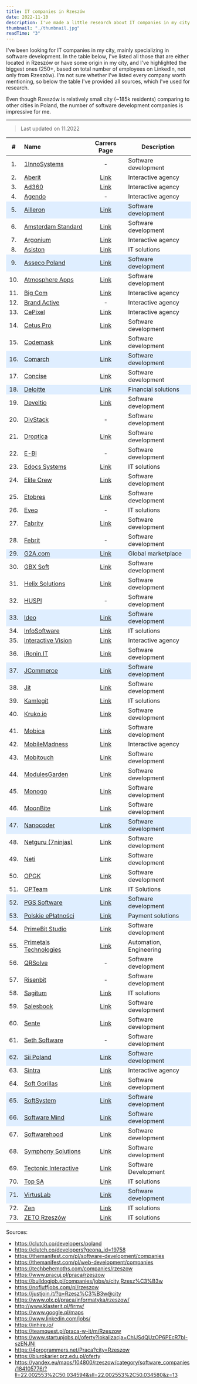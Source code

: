 ```yaml
---
title: IT companies in Rzeszów
date: 2022-11-10
description: I've made a little research about IT companies in my city.
thumbnail: "./thumbnail.jpg"
readTime: "3"
---
```


<style>
  .companies tr:nth-child(5) { background: #dfeeff!important }
  .companies tr:nth-child(9) { background: #dfeeff!important }
  .companies tr:nth-child(16) { background: #dfeeff!important }
  .companies tr:nth-child(18) { background: #dfeeff!important }
  .companies tr:nth-child(29) { background: #dfeeff!important }
  .companies tr:nth-child(33) { background: #dfeeff!important }
  .companies tr:nth-child(37) { background: #dfeeff!important }
  .companies tr:nth-child(47) { background: #dfeeff!important }
  .companies tr:nth-child(52) { background: #dfeeff!important }
  .companies tr:nth-child(53) { background: #dfeeff!important }
  .companies tr:nth-child(62) { background: #dfeeff!important }
  .companies tr:nth-child(65) { background: #dfeeff!important }
  .companies tr:nth-child(66) { background: #dfeeff!important }
  .companies tr:nth-child(71) { background: #dfeeff!important }
</style>

I've been looking for IT companies in my city, mainly specializing in software development. In the table below, I've listed all those that are either located in Rzeszów or have some origin in my city, and I've highlighted the biggest ones (250+, based on total number of employees on LinkedIn, not only from Rzeszów). I'm not sure whether I've listed every company worth mentioning, so below the table I've provided all sources, which I've used for research.

Even though Rzeszów is relatively small city (~185k residents) comparing to other cities in Poland, the number of software development companies is impressive for me.

---

> Last updated on 11.2022


<div class="companies">

\# | Name | Carrers Page | Description
:-: | :--- | :---: | ---
1\.| [1InnoSystems](https://1ins.pl/en) | - | Software development
2\.| [Aberit](https://aberit.eu/pl/) | [Link](https://aberit.eu/pl/dolacz-do-nas/) | Interactive agency
3\.| [Ad360](https://ad360.com.pl/) | [Link](https://ad360.com.pl/kariera/) | Interactive agency
4\.| [Agendo](https://www.agendo.pl/) | - | Interactive agency
5\.| [Ailleron](https://ailleron.com/) | [Link](https://kariera.ailleron.com/) | Software development
6\.| [Amsterdam Standard](https://amsterdamstandard.com/en) | [Link](https://amsterdamstandard.com/en/careers) | Software development
7\.| [Argonium](https://www.argonium.pl/) | [Link](https://www.argonium.pl/oferty_pracy) | Interactive agency
8\.| [Asiston](https://asiston.pl/) | [Link](https://asiston.pl/kariera-2/) | IT solutions
9\.| [Asseco Poland](https://pl.asseco.com/) | [Link](https://praca.asseco.com/OfertyWyszukiwaniestart) | Software development
10\.| [Atmosphere Apps](https://www.atmosphereapps.com/) | [Link](https://www.atmosphereapps.com/job-offers) | Software development
11\.| [Big Com](https://www.bigcom.pl/) | [Link](https://www.bigcom.pl/Kariera) | Interactive agency
12\.| [Brand Active](https://brandactive.co/) | - | Interactive agency
13\.| [CePixel](https://cepixel.com/pl/) | [Link](https://cepixel.com/pl/kariera/) | Interactive agency
14\.| [Cetus Pro](https://cetuspro.com/) | [Link](https://cetuspro.com/en/career) | Software development
15\.| [Codemask](https://codemask.com/) | [Link](https://nofluffjobs.com/pl/company/codemask-tu11qgqi) | Software development
16\.| [Comarch](https://comarch.pl/) | [Link](https://kariera.comarch.pl/praca/) | Software development
17\.| [Concise](https://concisesoftware.com/) | [Link](https://concisesoftware.com/join-us/) | Software development
18\.| [Deloitte](https://www2.deloitte.com/pl/pl.html) | [Link](https://apply.deloittece.com/pl_PL/careers/SearchJobs/?523=%5B5515%5D&523_format=1482&524=%5B3518%5D&524_format=1483&listFilterMode=1&jobRecordsPerPage=10&) | Financial solutions
19\.| [Develtio](https://develtio.com/) | [Link](https://develtio.com/career/) | Software development
20\.| [DivStack](https://divstack.pl/) | - | Software development
21\.| [Droptica](https://www.droptica.com/) | [Link](https://www.kariera.droptica.pl/oferty-pracy/) | Software development
22\.| [E-Bi](https://e-bi.pl/) | - | Software development
23\.| [Edocs Systems](https://edocssystems.com/) | [Link](https://edocssystems.com/kariera/) | IT solutions
24\.| [Elite Crew](https://elitecrew.io/) | [Link](https://elitecrew.io/career/) | Software development
25\.| [Etobres](https://etobres.pl/) | [Link](https://etobres.pl/kariera/) | Software development
26\.| [Eveo](https://eveo.pl/) | - | IT solutions
27\.| [Fabrity](https://fabrity.com/) | [Link](https://fabrity.com/career/) | Software development
28\.| [Febrit](https://febrit.co/) | - | Software development
29\.| [G2A.com](https://www.g2a.co/) | [Link](https://www.g2a.co/job-offer/) | Global marketplace
30\.| [GBX Soft](https://gbxsoft.com/) | [Link](https://gbxsoft.com/kariera) | Software development
31\.| [Helix Solutions](https://helixsolutions.pl/) | [Link](https://helixsolutions.pl/wspolpraca/) | Software development
32\.| [HUSPI](https://huspi.com/) | - | Software development
33\.| [Ideo](https://www.ideo.pl/) | [Link](https://www.ideo.pl/kariera/oferty-pracy/) | Software development
34\.| [InfoSoftware](https://infosoftware.pl/) | [Link](https://infosoftware.pl/praca/) | IT solutions
35\.| [Interactive Vision](https://interactivevision.pl/) | [Link](https://interactivevision.pl/kariera) | Interactive agency
36\.| [iRonin.IT](https://www.ironin.it/) | [Link](https://careers.ironin.it/) | Software development
37\.| [JCommerce](https://www.jcommerce.eu/) | [Link](https://www.jcommerce.pl/kariera/oferty-pracy) | Software development
38\.| [Jit](https://jit.team/) | [Link](https://jit.team/join) | Software development
39\.| [Kamlegit](https://www.kamlegit.pl/) | [Link](https://www.kamlegit.pl/rekrutacja/) | IT solutions
40\.| [Kruko.io](https://www.kruko.io/) | [Link](https://www.kruko.io/career/job) | Software development
41\.| [Mobica](https://mobica.com/) | [Link](https://mobica.com/join-the-team) | Software development
42\.| [MobileMadness](https://mobilemadness.pl) | [Link](https://mobilemadness.pl/kariera) | Interactive agency
43\.| [Mobitouch](https://mobitouch.net/pl/) | [Link](https://mobitouch.net/pl/careers/) | Software development
44\.| [ModulesGarden](https://www.modulesgarden.com/) | [Link](https://www.modulesgarden.com/about-us#careers) | Software development
45\.| [Monogo](https://monogo.pl) | [Link](https://monogo.pl/kariera) | Software development
46\.| [MoonBite](https://www.moonbite.pl) | [Link](https://www.moonbite.pl/kariera) | Software development
47\.| [Nanocoder](https://nanocoder.pl/) | [Link](https://nanocoder.pl/aktualnosci/) | Software development
48\.| [Netguru (7ninjas)](https://www.netguru.com/) | [Link](https://www.netguru.com/career) | Software development
49\.| [Neti](https://www.neti-soft.com/) | [Link](https://kariera.neti-soft.com/en/) | Software development
50\.| [OPGK](https://www.opgk.rzeszow.pl/) | [Link](https://www.opgk.rzeszow.pl/kariera) | Software development
51\.| [OPTeam](https://opteam.pl/) | [Link](https://opteam.pl/kariera/oferty-pracy) | IT Solutions
52\.| [PGS Software](https://www.pgs-soft.com/) | [Link](https://career.pgs-soft.com/) | Software development
53\.| [Polskie ePłatności](https://pep.pl/) | [Link](https://pep.pl/kariera/) | Payment solutions
54\.| [PrimeBit Studio](www.primebitstudio.com) | [Link](https://www.primebitstudio.com/p/career) | Software development
55\.| [Primetals Technologies](https://www.primetals.com/) | [Link](https://nofluffjobs.com/pl/company/primetals-technologies-poland-gsu8yuql) | Automation, Engineering
56\.| [QRSolve](https://qrsolve.com/) | - | Software development
57\.| [Risenbit](http://risenbit.com/) | - | Software development
58\.| [Sagitum](https://sagitum.pl/) | [Link](https://sagitum.pl/kariera/) | IT solutions
59\.| [Salesbook](https://www.salesbook.com/pl/) | [Link](https://www.salesbook.com/pl/kariera) | Software development
60\.| [Sente](https://sente.pl/) | [Link](https://praca.sente.pl/oferty-pracy/) | Software development
61\.| [Seth Software](https://seth.software/) | - | Software development
62\.| [Sii Poland](https://sii.pl/) | [Link](https://sii.pl/oferty-pracy/) | Software development
63\.| [Sintra](https://sintraconsulting.pl/) | [Link](https://sintraconsulting.pl/praca/) | Interactive agency
64\.| [Soft Gorillas](https://softgorillas.com/) | [Link](https://softgorillas.com/pl/join-us/) | Software development
65\.| [SoftSystem](https://www.softsystem.pl/pl/) | [Link](https://www.softsystem.pl/pl/oferty-pracy-rzeszow/) | Software development
66\.| [Software Mind](https://softwaremind.com/) | [Link](https://careers.softwaremind.com/) | Software development
67\.| [Softwarehood](https://swhood.com/) | [Link](https://swhood.com/careers) | Software development
68\.| [Symphony Solutions](https://www.symphony-solutions.eu/) | [Link](https://www.symphony-solutions.eu/vacancies-poland/) | Software development
69\.| [Tectonic Interactive](https://www.tectonicinteractive.com/) | [Link](https://www.tectonicinteractive.com/careers) | Software Development
70\.| [Top SA](https://topsa.com.pl/) | [Link](https://topsa.com.pl/praca/) | IT solutions
71\.| [VirtusLab](https://virtuslab.com/) | [Link](https://virtuslab.com/join-us/) | Software development
72\.| [Zen](https://www.zen.com/) | [Link](https://zen.traffit.com/career/) | IT solutions
73\.| [ZETO Rzeszów](https://zetorzeszow.pl/) | [Link](https://kariera.zetorzeszow.pl/) | IT solutions

</div>

Sources:
- https://clutch.co/developers/poland
- https://clutch.co/developers?geona_id=19758
- https://themanifest.com/pl/software-development/companies
- https://themanifest.com/pl/web-development/companies
- https://techbehemoths.com/companies/rzeszow
- https://www.pracuj.pl/praca/rzeszow
- https://bulldogjob.pl/companies/jobs/s/city,Rzesz%C3%B3w
- https://nofluffjobs.com/pl/rzeszow
- https://justjoin.it/?q=Rzesz%C3%B3w@city
- https://www.olx.pl/praca/informatyka/rzeszow/
- http://www.klasterit.pl/firmy/
- https://www.google.pl/maps
- https://www.linkedin.com/jobs/
- https://inhire.io/
- https://teamquest.pl/praca-w-it/m/Rzeszow
- https://www.startupjobs.pl/oferty?lokalizacja=ChIJSdQUzOP6PEcR7bI-szENJNI
- https://4programmers.net/Praca?city=Rzeszow
- https://biurokarier.prz.edu.pl/oferty
- https://yandex.eu/maps/104800/rzeszow/category/software_companies/184105776/?ll=22.002553%2C50.034594&sll=22.002553%2C50.034580&z=13

